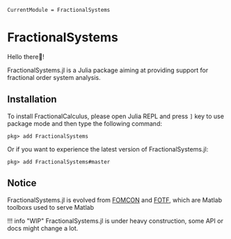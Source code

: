 ```@meta
CurrentModule = FractionalSystems
```

# FractionalSystems

Hello there👋!

FractionalSystems.jl is a Julia package aiming at providing support for fractional order system analysis.

## Installation

To install FractionalCalculus, please open Julia REPL and press ```]``` key to use package mode and then type the following command:

```julia-repl
pkg> add FractionalSystems
```

Or if you want to experience the latest version of FractionalSystems.jl:

```julia-repl
pkg> add FractionalSystems#master
```

## Notice

FractionalSystems.jl is evolved from [FOMCON](https://fomcon.net/) and [FOTF](https://www.mathworks.com/matlabcentral/fileexchange/60874-fotf-toolbox), which are Matlab toolboxs used to serve Matlab

!!! info "WIP"
    FractionalSystems.jl is under heavy construction, some API or docs might change a lot.